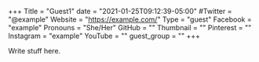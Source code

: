 +++
Title = "Guest1"
date = "2021-01-25T09:12:39-05:00"
#Twitter = "@example"
Website = "https://example.com/"
Type = "guest"
Facebook = "example"
Pronouns = "She/Her"
GitHub = ""
Thumbnail = ""
Pinterest = ""
Instagram = "example"
YouTube = ""
guest_group = ""
+++

Write stuff here.
